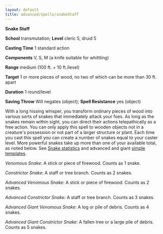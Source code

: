 ```yaml
---
layout: default
title: advanced/spells/snakeStaff
---
```

 **Snake Staff**

**School** transmutation; **Level** cleric 5, druid 5

**Casting Time** 1 standard action

**Components** V, S, M (a knife suitable for whittling)

**Range** medium (100 ft. + 10 ft./level)

**Target** 1 or more pieces of wood, no two of which can be more than 30 ft. apart

**Duration** 1 round/level

**Saving Throw** Will negates (object); **Spell Resistance** yes (object)

With a long hissing whisper, you transform ordinary pieces of wood into various sorts of snakes that immediately attack your foes. As long as the snakes remain within sight, you can direct their actions telepathically as a free action. You can only apply this spell to wooden objects not in a creature's possession or not part of a larger structure or plant. Each time you cast this spell you can create a number of snakes equal to your caster level. More powerful snakes take up more than one of your available total, as noted below. See [Snake statistics](../../monsters/snake) and advanced and giant [simple templates](../../monsters/monsterAdvancement).

_Venomous Snake_: A stick or piece of firewood. Counts as 1 snake.

_Constrictor Snake_: A staff or tree branch. Counts as 2 snakes.

_Advanced Venomous Snake_: A stick or piece of firewood. Counts as 2 snakes.

_Advanced Constrictor Snake_: A staff or tree branch. Counts as 3 snakes.

_Advanced Giant Venomous Snake_: A log or pile of debris. Counts as 4 snakes.

_Advanced Giant Constrictor Snake_: A fallen tree or a large pile of debris. Counts as 5 snakes.

